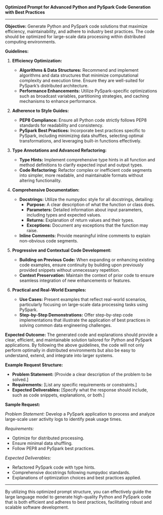 **Optimized Prompt for Advanced Python and PySpark Code Generation with Best Practices**

---

**Objective:**
Generate Python and PySpark code solutions that maximize efficiency, maintainability, and adhere to industry best practices. The code should be optimized for large-scale data processing within distributed computing environments.

**Guidelines:**

1. **Efficiency Optimization:**
   - **Algorithms & Data Structures:** Recommend and implement algorithms and data structures that minimize computational complexity and execution time. Ensure they are well-suited for PySpark’s distributed architecture.
   - **Performance Enhancements:** Utilize PySpark-specific optimizations such as broadcast variables, partitioning strategies, and caching mechanisms to enhance performance.

2. **Adherence to Style Guides:**
   - **PEP8 Compliance:** Ensure all Python code strictly follows PEP8 standards for readability and consistency.
   - **PySpark Best Practices:** Incorporate best practices specific to PySpark, including minimizing data shuffles, selecting optimal transformations, and leveraging built-in functions effectively.

3. **Type Annotations and Advanced Refactoring:**
   - **Type Hints:** Implement comprehensive type hints in all function and method definitions to clarify expected input and output types.
   - **Code Refactoring:** Refactor complex or inefficient code segments into simpler, more readable, and maintainable formats without altering functionality.

4. **Comprehensive Documentation:**
   - **Docstrings:** Utilize the numpydoc style for all docstrings, detailing:
     - **Purpose:** A clear description of what the function or class does.
     - **Parameters:** Detailed information about input parameters, including types and expected values.
     - **Returns:** Explanation of return values and their types.
     - **Exceptions:** Document any exceptions that the function may raise.
   - **Inline Comments:** Provide meaningful inline comments to explain non-obvious code segments.

5. **Progressive and Contextual Code Development:**
   - **Building on Previous Code:** When expanding or enhancing existing code examples, ensure continuity by building upon previously provided snippets without unnecessary repetition.
   - **Context Preservation:** Maintain the context of prior code to ensure seamless integration of new enhancements or features.

6. **Practical and Real-World Examples:**
   - **Use Cases:** Present examples that reflect real-world scenarios, particularly focusing on large-scale data processing tasks using PySpark.
   - **Step-by-Step Demonstrations:** Offer step-by-step code implementations that illustrate the application of best practices in solving common data engineering challenges.

**Expected Outcome:**
The generated code and explanations should provide a clear, efficient, and maintainable solution tailored for Python and PySpark applications. By following the above guidelines, the code will not only perform optimally in distributed environments but also be easy to understand, extend, and integrate into larger systems.

**Example Request Structure:**

- **Problem Statement:** [Provide a clear description of the problem to be solved.]
- **Requirements:** [List any specific requirements or constraints.]
- **Expected Deliverables:** [Specify what the response should include, such as code snippets, explanations, or both.]

**Sample Request:**

*Problem Statement:* Develop a PySpark application to process and analyze large-scale user activity logs to identify peak usage times.

*Requirements:*
- Optimize for distributed processing.
- Ensure minimal data shuffling.
- Follow PEP8 and PySpark best practices.

*Expected Deliverables:*
- Refactored PySpark code with type hints.
- Comprehensive docstrings following numpydoc standards.
- Explanations of optimization choices and best practices applied.

---

By utilizing this optimized prompt structure, you can effectively guide the large language model to generate high-quality Python and PySpark code that is both efficient and adheres to best practices, facilitating robust and scalable software development.